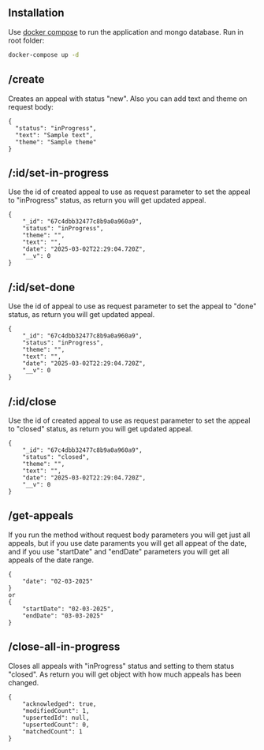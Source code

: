 ## Installation

Use [docker compose](https://docs.docker.com/compose/) to run the application and mongo database. Run in root folder:

```bash
docker-compose up -d  
```

## /create

Creates an appeal with status "new". Also you can add text and theme on request body:

```
{
  "status": "inProgress",
  "text": "Sample text",
  "theme": "Sample theme"
}
```

## /:id/set-in-progress

Use the id of created appeal to use as request parameter to set the appeal to "inProgress" status, as return you will get updated appeal.

```
{
    "_id": "67c4dbb32477c8b9a0a960a9",
    "status": "inProgress",
    "theme": "",
    "text": "",
    "date": "2025-03-02T22:29:04.720Z",
    "__v": 0
}
```

## /:id/set-done

Use the id of appeal to use as request parameter to set the appeal to "done" status, as return you will get updated appeal.

```
{
    "_id": "67c4dbb32477c8b9a0a960a9",
    "status": "inProgress",
    "theme": "",
    "text": "",
    "date": "2025-03-02T22:29:04.720Z",
    "__v": 0
}
```

## /:id/close

Use the id of created appeal to use as request parameter to set the appeal to "closed" status, as return you will get updated appeal.

```
{
    "_id": "67c4dbb32477c8b9a0a960a9",
    "status": "closed",
    "theme": "",
    "text": "",
    "date": "2025-03-02T22:29:04.720Z",
    "__v": 0
}
```

## /get-appeals

If you run the method without request body parameters you will get just all appeals, but if you use date paraments you will get all appeat of the date, and if you use "startDate" and "endDate" parameters you will get all appeals of the date range.

```
{
    "date": "02-03-2025"
}
or
{
    "startDate": "02-03-2025",
    "endDate": "03-03-2025"
}
```

## /close-all-in-progress

Closes all appeals with "inProgress" status and setting to them status "closed". As return you will get object with how much appeals has been changed.

```
{
    "acknowledged": true,
    "modifiedCount": 1,
    "upsertedId": null,
    "upsertedCount": 0,
    "matchedCount": 1
}
```

